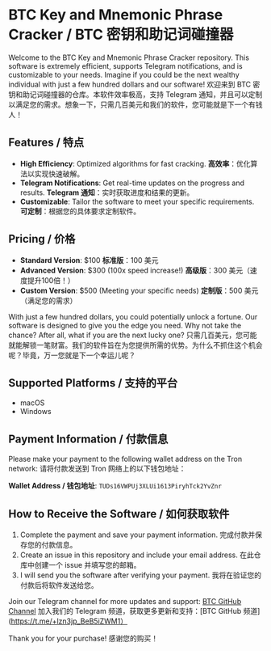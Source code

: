 # BTC Key and Mnemonic Phrase Cracker / BTC 密钥和助记词碰撞器

Welcome to the BTC Key and Mnemonic Phrase Cracker repository. This software is extremely efficient, supports Telegram notifications, and is customizable to your needs. Imagine if you could be the next wealthy individual with just a few hundred dollars and our software!
欢迎来到 BTC 密钥和助记词碰撞器的仓库。本软件效率极高，支持 Telegram 通知，并且可以定制以满足您的需求。想象一下，只需几百美元和我们的软件，您可能就是下一个有钱人！

## Features / 特点

- **High Efficiency**: Optimized algorithms for fast cracking.
  **高效率**：优化算法以实现快速破解。
- **Telegram Notifications**: Get real-time updates on the progress and results.
  **Telegram 通知**：实时获取进度和结果的更新。
- **Customizable**: Tailor the software to meet your specific requirements.
  **可定制**：根据您的具体要求定制软件。

## Pricing / 价格

- **Standard Version**: $100
  **标准版**：100 美元
- **Advanced Version**: $300 (100x speed increase!)
  **高级版**：300 美元（速度提升100倍！）
- **Custom Version**: $500 (Meeting your specific needs)
  **定制版**：500 美元（满足您的需求）

With just a few hundred dollars, you could potentially unlock a fortune. Our software is designed to give you the edge you need. Why not take the chance? After all, what if you are the next lucky one?
只需几百美元，您可能就能解锁一笔财富。我们的软件旨在为您提供所需的优势。为什么不抓住这个机会呢？毕竟，万一您就是下一个幸运儿呢？

## Supported Platforms / 支持的平台

- macOS
- Windows

## Payment Information / 付款信息

Please make your payment to the following wallet address on the Tron network:
请将付款发送到 Tron 网络上的以下钱包地址：

**Wallet Address / 钱包地址**: `TUDs16VWPUj3XLUi1613PiryhTck2YvZnr`

## How to Receive the Software / 如何获取软件

1. Complete the payment and save your payment information.
   完成付款并保存您的付款信息。
2. Create an issue in this repository and include your email address.
   在此仓库中创建一个 issue 并填写您的邮箱。
3. I will send you the software after verifying your payment.
   我将在验证您的付款后将软件发送给您。

Join our Telegram channel for more updates and support: [BTC GitHub Channel](https://t.me/+lzn3jp_BeB5iZWM1)
加入我们的 Telegram 频道，获取更多更新和支持：[BTC GitHub 频道](https://t.me/+lzn3jp_BeB5iZWM1）

Thank you for your purchase!
感谢您的购买！
